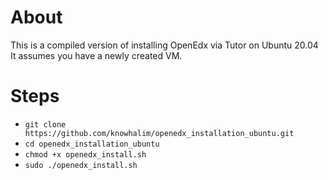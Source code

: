 # About
This is a compiled version of installing OpenEdx via Tutor on Ubuntu 20.04
It assumes you have a newly created VM.

# Steps

- `git clone https://github.com/knowhalim/openedx_installation_ubuntu.git`
- `cd openedx_installation_ubuntu`
- `chmod +x openedx_install.sh`
- `sudo ./openedx_install.sh`

